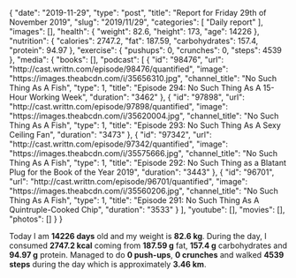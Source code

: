 {
    "date": "2019-11-29",
    "type": "post",
    "title": "Report for Friday 29th of November 2019",
    "slug": "2019\/11\/29",
    "categories": [
        "Daily report"
    ],
    "images": [],
    "health": {
        "weight": 82.6,
        "height": 173,
        "age": 14226
    },
    "nutrition": {
        "calories": 2747.2,
        "fat": 187.59,
        "carbohydrates": 157.4,
        "protein": 94.97
    },
    "exercise": {
        "pushups": 0,
        "crunches": 0,
        "steps": 4539
    },
    "media": {
        "books": [],
        "podcast": [
            {
                "id": "98476",
                "url": "http:\/\/cast.writtn.com\/episode\/98476\/quantified",
                "image": "https:\/\/images.theabcdn.com\/i\/35656310.jpg",
                "channel_title": "No Such Thing As A Fish",
                "type": 1,
                "title": "Episode 294: No Such Thing As A 15-Hour Working Week",
                "duration": "3462"
            },
            {
                "id": "97898",
                "url": "http:\/\/cast.writtn.com\/episode\/97898\/quantified",
                "image": "https:\/\/images.theabcdn.com\/i\/35620004.jpg",
                "channel_title": "No Such Thing As A Fish",
                "type": 1,
                "title": "Episode 293: No Such Thing As A Sexy Ceiling Fan",
                "duration": "3473"
            },
            {
                "id": "97342",
                "url": "http:\/\/cast.writtn.com\/episode\/97342\/quantified",
                "image": "https:\/\/images.theabcdn.com\/i\/35575666.jpg",
                "channel_title": "No Such Thing As A Fish",
                "type": 1,
                "title": "Episode 292: No Such Thing as a Blatant Plug for the Book of the Year 2019",
                "duration": "3443"
            },
            {
                "id": "96701",
                "url": "http:\/\/cast.writtn.com\/episode\/96701\/quantified",
                "image": "https:\/\/images.theabcdn.com\/i\/35560206.jpg",
                "channel_title": "No Such Thing As A Fish",
                "type": 1,
                "title": "Episode 291: No Such Thing As A Quintruple-Cooked Chip",
                "duration": "3533"
            }
        ],
        "youtube": [],
        "movies": [],
        "photos": []
    }
}

Today I am <strong>14226 days</strong> old and my weight is <strong>82.6 kg</strong>. During the day, I consumed <strong>2747.2 kcal</strong> coming from <strong>187.59 g</strong> fat, <strong>157.4 g</strong> carbohydrates and <strong>94.97 g</strong> protein. Managed to do <strong>0 push-ups</strong>, <strong>0 crunches</strong> and walked <strong>4539 steps</strong> during the day which is approximately <strong>3.46 km</strong>.